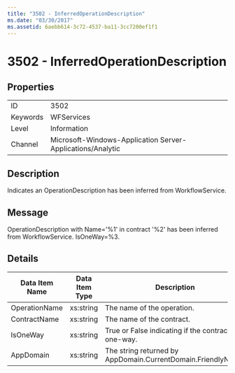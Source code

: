 ```yaml
---
title: "3502 - InferredOperationDescription"
ms.date: "03/30/2017"
ms.assetid: 6aebb614-3c72-4537-ba11-3cc7200ef1f1
---
```

# 3502 - InferredOperationDescription

## Properties  
  
|||  
|-|-|  
|ID|3502|  
|Keywords|WFServices|  
|Level|Information|  
|Channel|Microsoft-Windows-Application Server-Applications/Analytic|  
  
## Description  

 Indicates an OperationDescription has been inferred from WorkflowService.  
  
## Message  

 OperationDescription with Name='%1' in contract '%2' has been inferred from WorkflowService. IsOneWay=%3.  
  
## Details  
  
|Data Item Name|Data Item Type|Description|  
|--------------------|--------------------|-----------------|  
|OperationName|xs:string|The name of the operation.|  
|ContractName|xs:string|The name of the contract.|  
|IsOneWay|xs:string|True or False indicating if the contract is one-way.|  
|AppDomain|xs:string|The string returned by AppDomain.CurrentDomain.FriendlyName.|
